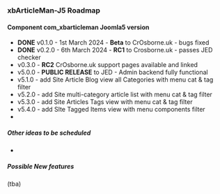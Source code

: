 ### xbArticleMan-J5 Roadmap

#### Component com_xbarticleman Joomla5 version

- **DONE** v0.1.0 - 1st March 2024 - **Beta** to CrOsborne.uk - bugs fixed
- **DONE** v0.2.0 - 6th March 2024 - **RC1** to Crosborne.uk - passes JED checker
- v0.3.0 - **RC2** CrOsborne.uk support pages available and linked
- v5.0.0 - **PUBLIC RELEASE** to JED - Admin backend fully functional
- v5.1.0 - add Site Article Blog view all Categories with menu cat & tag filter
- v5.2.0 - add Site multi-category article list with menu cat & tag filter
- v5.3.0 - add Site Articles Tags view with menu cat & tag filter 
- v5.4.0 - add SIte Tagged Items view with menu components filter
- 

##### Other ideas to be scheduled

- 



##### Possible New features

(tba)

